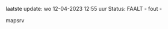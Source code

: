 laatste update: 
wo 12-04-2023 12:55   uur 
Status: FAALT - fout - 
<div class="service R">mapsrv</div>